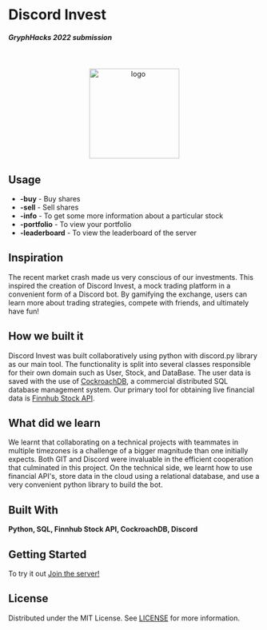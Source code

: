 # Discord Invest

<h5>GryphHacks 2022 submission</h5><br/>

<p align="center">
  <a>
    <img src="https://user-images.githubusercontent.com/56948805/169717054-e55d7292-a81d-409a-a5a8-0558beac739e.png" alt="logo" width="180" height="180">
  </a>
</p>

## Usage

- **-buy** - Buy shares<br/>
- **-sell** - Sell shares<br/>
- **-info** - To get some more information about a particular stock <br/>
- **-portfolio** - To view your portfolio <br/>
- **-leaderboard** - To view the leaderboard of the server <br/>

## Inspiration

The recent market crash made us very conscious of our investments. This inspired the creation of Discord Invest, a mock trading platform in a convenient form of a Discord bot. By gamifying the exchange, users can learn more about trading strategies, compete with friends, and ultimately have fun!

## How we built it

Discord Invest was built collaboratively using python with discord.py library as our main tool. The functionality is split into several classes responsible for their own domain such as User, Stock, and DataBase. The user data is saved with the use of [CockroachDB](https://www.cockroachlabs.com/), a commercial distributed SQL database management system. Our primary tool for obtaining live financial data is [Finnhub Stock API](https://finnhub.io/).

## What did we learn

We learnt that collaborating on a technical projects with teammates in multiple timezones is a challenge of a bigger magnitude than one initially expects. Both GIT and Discord were invaluable in the efficient cooperation that culminated in this project. On the technical side, we learnt how to use financial API's, store data in the cloud using a relational database, and use a very convenient python library to build the bot.

## Built With

**Python, SQL, Finnhub Stock API, CockroachDB, Discord**

## Getting Started

To try it out <a href="https://discord.gg/sXJdbFxc">Join the server!</a>

## License

Distributed under the MIT License. See [LICENSE](https://github.com///blob/main/LICENSE.md) for more information.
